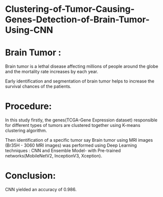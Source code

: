 # Clustering-of-Tumor-Causing-Genes-Detection-of-Brain-Tumor-Using-CNN
# Brain Tumor :
  Brain tumor is a lethal disease affecting millions of people around the globe and the mortality rate increases by each year. 
  
  Early identification and segmentation of brain tumor helps to increase the survival chances of the patients.

# Procedure:
  In this study firstly, the genes(TCGA-Gene Expression dataset) responsible for different types of tumors are clustered together using K-means clustering algorithm. 
  
  Then identification of a specific tumor say Brain tumor using MRI images (Br35H - 3060 MRI images) was performed  using Deep Learning techniques : CNN and Ensemble Model- with Pre-trained networks(MobileNetV2, InceptionV3, Xception).

# Conclusion:
  CNN yielded an accuracy of 0.986. 
